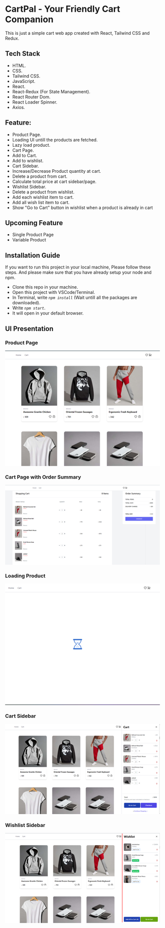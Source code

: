 # CartPal - Your Friendly Cart Companion

This is just a simple cart web app created with React, Tailwind CSS and Redux.

## Tech Stack
 - HTML.
 - CSS.
 - Tailwind CSS.
 - JavaScript.
 - React.
 - React-Redux (For State Management).
 - React Router Dom.
 - React Loader Spinner.
 - Axios.



## Feature:
 - Product Page.
 - Loading UI untill the products are fetched.
 - Lazy load product.
 - Cart Page.
  - Add to Cart.
  - Add to wishlist.
  - Cart Sidebar.
  - Increase/Decrease Product quantity at cart.
  - Delete a product from cart.
  - Calculate total price at cart sidebar/page.
  - Wishlist Sidebar.
  - Delete a product from wishlist.
  - Add each wishlist item to cart.
  - Add all wish list item to cart.
  - Show "Go to Cart" button in wishlist when a product is already in cart

## Upcoming Feature
 - Single Product Page
 - Variable Product

## Installation Guide
If you want to run this project in your local machine, Please follow these steps. And please make sure that you have already setup your node and npm.

- Clone this repo in your machine.
- Open this project with VSCode/Terminal.
- In Terminal, write <code><i>npm install</i></code> (Wait untill all the packages are downloaded).
- Write <code><i>npm start</i></code>.
- It will open in your default browser.

## UI Presentation

### Product Page
<img src="./public/assets/img/Products.png"  />

### Cart Page with Order Summary
<img src="./public/assets/img/CartPage.png"  />

### Loading Product
<img src="./public/assets/img/LoadingProducts.png"  />

### Cart Sidebar
<img src="./public/assets/img/CartSidebar.png"  >

### Wishlist Sidebar
<img src="./public/assets/img/WishlistSidebar.png"  >
